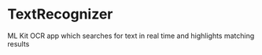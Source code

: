 # TextRecognizer
ML Kit OCR app which searches for text in real time and highlights matching results
